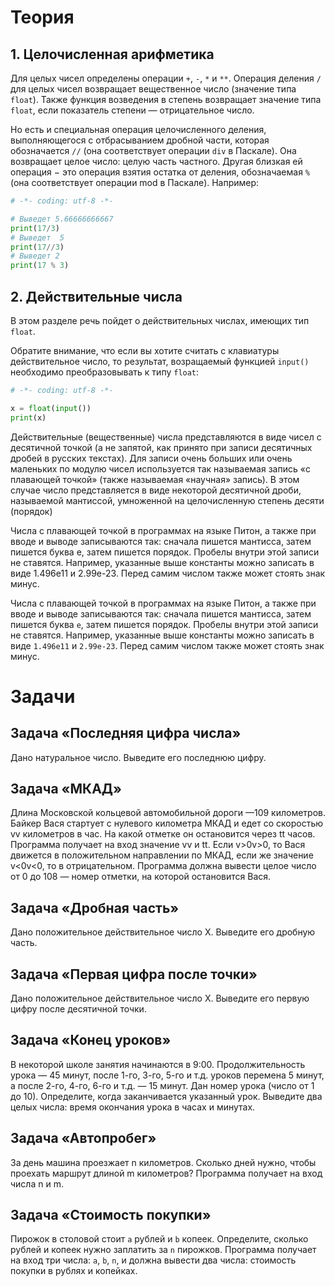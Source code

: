 # Теория
## 1. Целочисленная арифметика
Для целых чисел определены операции `+`, `-`, `*` и `**`. 
Операция деления `/` для целых чисел возвращает вещественное число (значение типа `float`).
Также функция возведения в степень возвращает значение типа `float`, если показатель степени — отрицательное число.

Но есть и специальная операция целочисленного деления, выполняющегося с отбрасыванием дробной части, 
которая обозначается `//` (она соответствует операции `div` в Паскале). 
Она возвращает целое число: целую часть частного. 
Другая близкая ей операция − это операция взятия остатка от деления, обозначаемая `%` 
(она соответствует операции mod в Паскале). Например:

```python
# -*- coding: utf-8 -*-

# Выведет 5.66666666667
print(17/3)
# Выведет  5
print(17//3)
# Выведет 2
print(17 % 3)
```

## 2. Действительные числа
В этом разделе речь пойдет о действительных числах, имеющих тип `float`.

Обратите внимание, что если вы хотите считать с клавиатуры действительное число, то результат, 
возращаемый функцией `input()` необходимо преобразовывать к типу `float`:

```python
# -*- coding: utf-8 -*-

x = float(input())
print(x)
```

Действительные (вещественные) числа представляются в виде чисел с десятичной точкой 
(а не запятой, как принято при записи десятичных дробей в русских текстах). 
Для записи очень больших или очень маленьких по модулю чисел используется так называемая запись 
«с плавающей точкой» (также называемая «научная» запись). В этом случае число представляется в виде 
некоторой десятичной дроби, называемой мантиссой, умноженной на целочисленную степень десяти (порядок)

Числа с плавающей точкой в программах на языке Питон, а также при вводе и выводе записываются так: 
сначала пишется мантисса, затем пишется буква e, затем пишется порядок. Пробелы внутри этой записи не ставятся. 
Например, указанные выше константы можно записать в виде 1.496e11 и 2.99e-23. Перед самим числом также может 
стоять знак минус.

Числа с плавающей точкой в программах на языке Питон, а также при вводе и выводе записываются так: 
сначала пишется мантисса, затем пишется буква `e`, затем пишется порядок. Пробелы внутри этой записи не ставятся. 
Например, указанные выше константы можно записать в виде `1.496e11` и `2.99e-23`. Перед самим числом также может 
стоять знак минус.

# Задачи
## Задача «Последняя цифра числа»
Дано натуральное число. Выведите его последнюю цифру.

## Задача «МКАД»
Длина Московской кольцевой автомобильной дороги —109 километров. Байкер Вася стартует с 
нулевого километра МКАД и едет со скоростью vv километров в час. На какой отметке он остановится через tt часов.
Программа получает на вход значение vv и tt. Если v>0v>0, то Вася движется в положительном направлении по 
МКАД, если же значение v<0v<0, то в отрицательном.
Программа должна вывести целое число от 0 до 108 — номер отметки, на которой остановится Вася.

## Задача «Дробная часть»
Дано положительное действительное число X. Выведите его дробную часть.

## Задача «Первая цифра после точки»
Дано положительное действительное число X. Выведите его первую цифру после десятичной точки.

## Задача «Конец уроков»
В некоторой школе занятия начинаются в 9:00. Продолжительность урока — 45 минут, после 1-го, 3-го, 5-го и т.д. 
уроков перемена 5 минут, а после 2-го, 4-го, 6-го и т.д. — 15 минут.
Дан номер урока (число от 1 до 10). Определите, когда заканчивается указанный урок.
Выведите два целых числа: время окончания урока в часах и минутах.

## Задача «Автопробег»
За день машина проезжает n километров. Сколько дней нужно, чтобы проехать маршрут длиной m километров? 
Программа получает на вход числа n и m.

## Задача «Стоимость покупки»
Пирожок в столовой стоит `a` рублей и `b` копеек. 
Определите, сколько рублей и копеек нужно заплатить за `n` пирожков. 
Программа получает на вход три числа: `a`, `b`, `n`, и должна вывести два числа: стоимость покупки в рублях и копейках.

